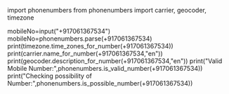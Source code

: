 import phonenumbers
from phonenumbers import carrier, geocoder, timezone

mobileNo=input("+917061367534")
mobileNo=phonenumbers.parse(+917061367534)
print(timezone.time_zones_for_number(+917061367534))
print(carrier.name_for_number(+917061367534,"en"))
print(geocoder.description_for_number(+917061367534,"en"))
print("Valid Mobile Number:",phonenumbers.is_valid_number(+917061367534))
print("Checking possibility of Number:",phonenumbers.is_possible_number(+917061367534))
